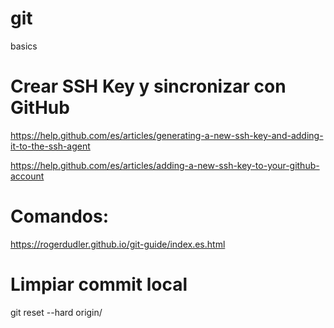 # git
basics

# Crear SSH Key y sincronizar con GitHub

https://help.github.com/es/articles/generating-a-new-ssh-key-and-adding-it-to-the-ssh-agent

https://help.github.com/es/articles/adding-a-new-ssh-key-to-your-github-account

# Comandos:

https://rogerdudler.github.io/git-guide/index.es.html

# Limpiar commit local

git reset --hard origin/<branch>
